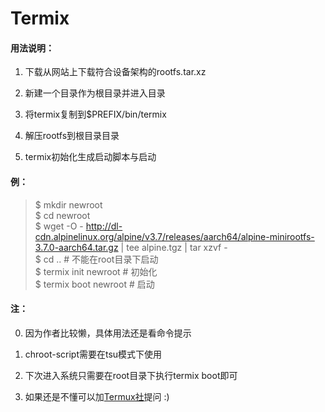 # Termix #

#### 用法说明： ####

1. 下载从网站上下载符合设备架构的rootfs.tar.xz

2. 新建一个目录作为根目录并进入目录

3. 将termix复制到$PREFIX/bin/termix

4. 解压rootfs到根目录目录

5. termix初始化生成启动脚本与启动

#### 例： ####

> $ mkdir newroot  
> $ cd newroot  
> $ wget -O - http://dl-cdn.alpinelinux.org/alpine/v3.7/releases/aarch64/alpine-minirootfs-3.7.0-aarch64.tar.gz | tee alpine.tgz | tar xzvf -  
> $ cd .. # 不能在root目录下启动  
> $ termix init newroot # 初始化  
> $ termix boot newroot # 启动  

#### 注： ####

0. 因为作者比较懒，具体用法还是看命令提示

1. chroot-script需要在tsu模式下使用

2. 下次进入系统只需要在root目录下执行termix boot即可

3. 如果还是不懂可以加[Termux社](https://jq.qq.com/?_wv=1027&k=5IgZl4r)提问 :)

